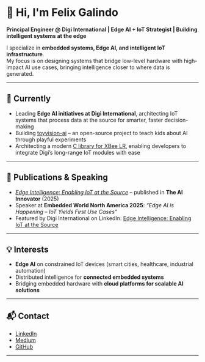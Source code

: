 # 👋 Hi, I'm Felix Galindo  

**Principal Engineer @ Digi International | Edge AI + IoT Strategist | Building intelligent systems at the edge**  

I specialize in **embedded systems, Edge AI, and intelligent IoT infrastructure**.  
My focus is on designing systems that bridge low-level hardware with high-impact AI use cases, bringing intelligence closer to where data is generated.  

---

## 🔧 Currently
- Leading **Edge AI initiatives at Digi International**, architecting IoT systems that process data at the source for smarter, faster decision-making  
- Building [toyvision-ai](https://github.com/felixgalindo/toyvision-ai) – an open-source project to teach kids about AI through playful experiments  
- Architecting a modern [C library for XBee LR](https://github.com/felixgalindo/xbee_c_library), enabling developers to integrate Digi’s long-range IoT modules with ease  

---

## 📢 Publications & Speaking
- *[Edge Intelligence: Enabling IoT at the Source](https://theaiinnovator.com/edge-intelligence-enabling-iot-at-the-source/)* – published in **The AI Innovator** (2025)  
- Speaker at **Embedded World North America 2025**: *“Edge AI is Happening – IoT Yields First Use Cases”*  
- Featured by Digi International on LinkedIn: [Edge Intelligence: Enabling IoT at the Source](https://www.linkedin.com/posts/digi-international_edge-intelligence-enabling-iot-at-the-source-activity-7365808414641295360-4HX6/)  

---

## 💡 Interests
- **Edge AI** on constrained IoT devices (smart cities, healthcare, industrial automation)  
- Distributed intelligence for **connected embedded systems**  
- Bridging embedded hardware with **cloud platforms for scalable AI solutions**  

---

## 📬 Contact
- [LinkedIn](https://www.linkedin.com/in/felix-galindo/)  
- [Medium](https://medium.com/@felixgalindo91)  
- [GitHub](https://github.com/felixgalindo)  
---
